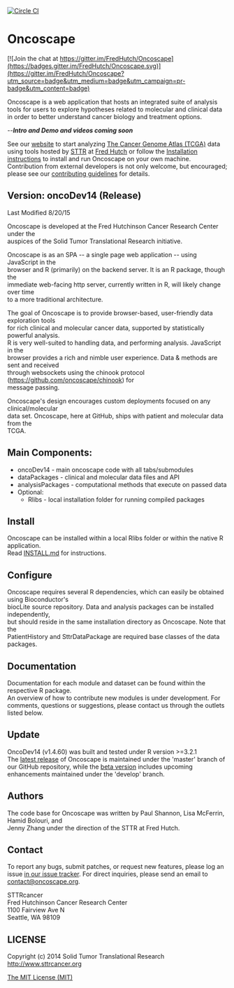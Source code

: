 [![Circle CI](https://circleci.com/gh/FredHutch/Oncoscape/tree/develop.svg?style=shield&circle-token=:circle-token)](https://circleci.com/gh/FredHutch/Oncoscape/tree/develop)

# Oncoscape

[![Join the chat at https://gitter.im/FredHutch/Oncoscape](https://badges.gitter.im/FredHutch/Oncoscape.svg)](https://gitter.im/FredHutch/Oncoscape?utm_source=badge&utm_medium=badge&utm_campaign=pr-badge&utm_content=badge)

Oncoscape is a web application that hosts an integrated suite of analysis tools for users to explore hypotheses related to molecular and clinical data in order to better understand cancer biology and treatment options.

--**_Intro and Demo and videos coming soon_**

See our [website](http://oncoscape.sttrcancer.org) to start analyzing [The Cancer Genome Atlas (TCGA)](http://cancergenome.nih.gov/abouttcga) data using tools hosted by [STTR](http://sttrcancer.org) at [Fred Hutch](http://www.fredhutch.org) or follow the [Installation instructions](INSTALL.md) to install and run Oncoscape on your own machine.  Contribution from external developers is not only welcome, but encouraged; please see our [contributing guidelines](CONTRIBUTING.md) for details.

## Version: oncoDev14 (Release)		
Last Modified 8/20/15		

Oncoscape  is developed at the Fred Hutchinson Cancer Research Center under the 		
auspices of the Solid Tumor Translational Research initiative.		

Oncoscape is as an SPA -- a single page web application -- using JavaScript in the 		
browser and R (primarily) on the backend server. It is an R package, though the 		
immediate web-facing http server, currently written in R, will likely change over time 		
to a more traditional architecture.		

The goal of Oncoscape is to provide browser-based, user-friendly data exploration tools 		
for rich clinical and molecular cancer data, supported by statistically powerful analysis.		
R is very well-suited to handling data, and performing analysis. JavaScript in the 		
browser provides a rich and nimble user experience.  Data & methods are sent and received		
through websockets using the chinook protocol (https://github.com/oncoscape/chinook) for		
message passing.		

Oncoscape's design encourages custom deployments focused on any clinical/molecular 		
data set. Oncoscape, here at GitHub, ships with patient and molecular data from the 		
TCGA. 		

##	Main Components:		
* oncoDev14        - main oncoscape code with all tabs/submodules		
* dataPackages     - clinical and molecular data files and API		
* analysisPackages - computational methods that execute on passed data		
* Optional:		
  * Rlibs			 - local installation folder for running compiled packages		

## Install		

Oncoscape can be installed within a local Rlibs folder or within the native R application.		
Read [INSTALL.md](INSTALL.md) for instructions.		

## Configure		

Oncoscape requires several R dependencies, which can easily be obtained using Bioconductor's		
biocLite source repository.  Data and analysis packages can be installed independently, 		
but should reside in the same installation directory as Oncoscape.  Note that the 		
PatientHistory and SttrDataPackage are required base classes of the data packages.  		

## Documentation		

Documentation for each module and dataset can be found within the respective R package.  		
An overview of how to contribute new modules is under development.  For comments, questions or suggestions, please contact us through the outlets listed below.		

## Update		

OncoDev14 (v1.4.60) was built and tested under R version >=3.2.1		
The [latest release](http://oncoscape.sttrcancer.org) of Oncoscape is maintained under the 'master' branch of our GitHub repository, while the [beta version](http://oncotest1.sttrcancer.org) includes upcoming enhancements maintained under the 'develop' branch.

## Authors		

The code base for Oncoscape was written by Paul Shannon, Lisa McFerrin, Hamid Bolouri, and		
Jenny Zhang under the direction of the STTR at Fred Hutch.		
	
## Contact		

To report any bugs, submit patches, or request new features, please log an issue [in our issue tracker](https://github.com/FredHutch/Oncoscape/issues/new).  For direct inquiries, please send an email to contact@oncoscape.org.

STTRcancer		
Fred Hutchinson Cancer Research Center		
1100 Fairview Ave N		
Seattle, WA 98109		

## LICENSE

Copyright (c) 2014  Solid Tumor Translational Research    http://www.sttrcancer.org		
	
[The MIT License (MIT)](LICENSE)
